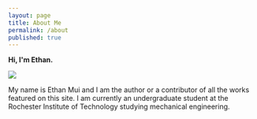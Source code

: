 ```yaml
---
layout: page
title: About Me
permalink: /about
published: true
---
```

**Hi, I'm Ethan.**

<img src="http://imgur.com/a/tT5nV">

My name is Ethan Mui and I am the author or a contributor of all the works featured on this site. I am currently an undergraduate student at the Rochester Institute of Technology studying mechanical engineering. 


